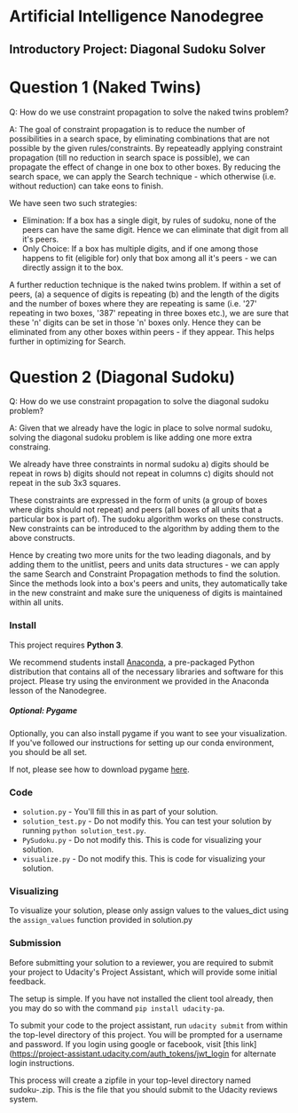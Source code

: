 # Artificial Intelligence Nanodegree
## Introductory Project: Diagonal Sudoku Solver

# Question 1 (Naked Twins)
Q: How do we use constraint propagation to solve the naked twins problem? 

A: The goal of constraint propagation is to reduce the number of possibilities in a search space, by eliminating combinations that are not possible by the given rules/constraints. By repeateadly applying constraint propagation (till no reduction in search space is possible), we can propagate the effect of change in one box to other boxes. By reducing the search space, we can apply the Search technique - which otherwise (i.e. without reduction) can take eons to finish.

We have seen two such strategies:
 - Elimination: If a box has a single digit, by rules of sudoku, none of the peers can have the same digit. Hence we can eliminate that digit from all it's peers.
 - Only Choice: If a box has multiple digits, and if one among those happens to fit (eligible for) only that box among all it's peers - we can directly assign it to the box.

A further reduction technique is the naked twins problem. If within a set of peers, (a) a sequence of digits is repeating (b) and the length of the digits and the number of boxes where they are repeating is same (i.e. '27' repeating in two boxes, '387' repeating in three boxes etc.), we are sure that these 'n' digits can be set in those 'n' boxes only. Hence they can be eliminated from any other boxes within peers - if they appear. This helps further in optimizing for Search.


# Question 2 (Diagonal Sudoku)
Q: How do we use constraint propagation to solve the diagonal sudoku problem? 

A: Given that we already have the logic in place to solve normal sudoku, solving the diagonal sudoku problem is like adding one more extra constraing.

We already have three constraints in normal sudoku a) digits should be repeat in rows b) digits should not repeat in columns c) digits should not repeat in the sub 3x3 squares.

These constraints are expressed in the form of units (a group of boxes where digits should not repeat) and peers (all boxes of all units that a particular box is part of). The sudoku algorithm works on these constructs. New constraints can be introduced to the algorithm by adding them to the above constructs.

Hence by creating two more units for the two leading diagonals, and by adding them to the unitlist, peers and units data structures - we can apply the same Search and Constraint Propagation methods to find the solution. Since the methods look into a box's peers and units, they automatically take in the new constraint and make sure the uniqueness of digits is maintained within all units.




### Install

This project requires **Python 3**.

We recommend students install [Anaconda](https://www.continuum.io/downloads), a pre-packaged Python distribution that contains all of the necessary libraries and software for this project. 
Please try using the environment we provided in the Anaconda lesson of the Nanodegree.

##### Optional: Pygame

Optionally, you can also install pygame if you want to see your visualization. If you've followed our instructions for setting up our conda environment, you should be all set.

If not, please see how to download pygame [here](http://www.pygame.org/download.shtml).

### Code

* `solution.py` - You'll fill this in as part of your solution.
* `solution_test.py` - Do not modify this. You can test your solution by running `python solution_test.py`.
* `PySudoku.py` - Do not modify this. This is code for visualizing your solution.
* `visualize.py` - Do not modify this. This is code for visualizing your solution.

### Visualizing

To visualize your solution, please only assign values to the values_dict using the ```assign_values``` function provided in solution.py

### Submission
Before submitting your solution to a reviewer, you are required to submit your project to Udacity's Project Assistant, which will provide some initial feedback. 

The setup is simple.  If you have not installed the client tool already, then you may do so with the command `pip install udacity-pa`. 

To submit your code to the project assistant, run `udacity submit` from within the top-level directory of this project.  You will be prompted for a username and password.  If you login using google or facebook, visit [this link](https://project-assistant.udacity.com/auth_tokens/jwt_login for alternate login instructions.

This process will create a zipfile in your top-level directory named sudoku-<id>.zip.  This is the file that you should submit to the Udacity reviews system.

